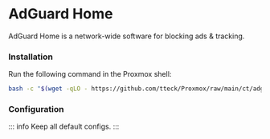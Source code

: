# AdGuard Home

AdGuard Home is a network-wide software for blocking ads & tracking.

### Installation

Run the following command in the Proxmox shell:
```bash
bash -c "$(wget -qLO - https://github.com/tteck/Proxmox/raw/main/ct/adguard.sh)"
```

### Configuration

::: info
Keep all default configs.
:::